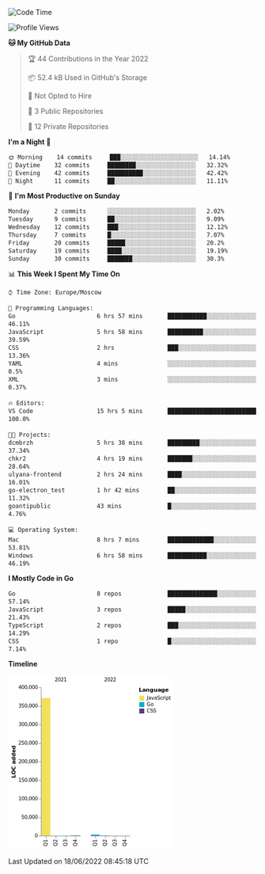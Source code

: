 <!--START_SECTION:waka-->
![Code Time](http://img.shields.io/badge/Code%20Time-345%20hrs%2020%20mins-blue)

![Profile Views](http://img.shields.io/badge/Profile%20Views-0-blue)

**🐱 My GitHub Data** 

> 🏆 44 Contributions in the Year 2022
 > 
> 📦 52.4 kB Used in GitHub's Storage 
 > 
> 🚫 Not Opted to Hire
 > 
> 📜 3 Public Repositories 
 > 
> 🔑 12 Private Repositories  
 > 
**I'm a Night 🦉** 

```text
🌞 Morning    14 commits     ███░░░░░░░░░░░░░░░░░░░░░░   14.14% 
🌆 Daytime    32 commits     ████████░░░░░░░░░░░░░░░░░   32.32% 
🌃 Evening    42 commits     ██████████░░░░░░░░░░░░░░░   42.42% 
🌙 Night      11 commits     ██░░░░░░░░░░░░░░░░░░░░░░░   11.11%

```
📅 **I'm Most Productive on Sunday** 

```text
Monday       2 commits      ░░░░░░░░░░░░░░░░░░░░░░░░░   2.02% 
Tuesday      9 commits      ██░░░░░░░░░░░░░░░░░░░░░░░   9.09% 
Wednesday    12 commits     ███░░░░░░░░░░░░░░░░░░░░░░   12.12% 
Thursday     7 commits      █░░░░░░░░░░░░░░░░░░░░░░░░   7.07% 
Friday       20 commits     █████░░░░░░░░░░░░░░░░░░░░   20.2% 
Saturday     19 commits     ████░░░░░░░░░░░░░░░░░░░░░   19.19% 
Sunday       30 commits     ███████░░░░░░░░░░░░░░░░░░   30.3%

```


📊 **This Week I Spent My Time On** 

```text
⌚︎ Time Zone: Europe/Moscow

💬 Programming Languages: 
Go                       6 hrs 57 mins       ███████████░░░░░░░░░░░░░░   46.11% 
JavaScript               5 hrs 58 mins       ██████████░░░░░░░░░░░░░░░   39.59% 
CSS                      2 hrs               ███░░░░░░░░░░░░░░░░░░░░░░   13.36% 
YAML                     4 mins              ░░░░░░░░░░░░░░░░░░░░░░░░░   0.5% 
XML                      3 mins              ░░░░░░░░░░░░░░░░░░░░░░░░░   0.37%

🔥 Editors: 
VS Code                  15 hrs 5 mins       █████████████████████████   100.0%

🐱‍💻 Projects: 
dcmbrzh                  5 hrs 38 mins       █████████░░░░░░░░░░░░░░░░   37.34% 
chkr2                    4 hrs 19 mins       ███████░░░░░░░░░░░░░░░░░░   28.64% 
ulyana-frontend          2 hrs 24 mins       ████░░░░░░░░░░░░░░░░░░░░░   16.01% 
go-electron_test         1 hr 42 mins        ██░░░░░░░░░░░░░░░░░░░░░░░   11.32% 
goantipublic             43 mins             █░░░░░░░░░░░░░░░░░░░░░░░░   4.76%

💻 Operating System: 
Mac                      8 hrs 7 mins        █████████████░░░░░░░░░░░░   53.81% 
Windows                  6 hrs 58 mins       ███████████░░░░░░░░░░░░░░   46.19%

```

**I Mostly Code in Go** 

```text
Go                       8 repos             ██████████████░░░░░░░░░░░   57.14% 
JavaScript               3 repos             █████░░░░░░░░░░░░░░░░░░░░   21.43% 
TypeScript               2 repos             ███░░░░░░░░░░░░░░░░░░░░░░   14.29% 
CSS                      1 repo              █░░░░░░░░░░░░░░░░░░░░░░░░   7.14%

```


**Timeline**

![Chart not found](https://raw.githubusercontent.com/jeezft/jeezft/main/charts/bar_graph.png) 


 Last Updated on 18/06/2022 08:45:18 UTC
<!--END_SECTION:waka-->
